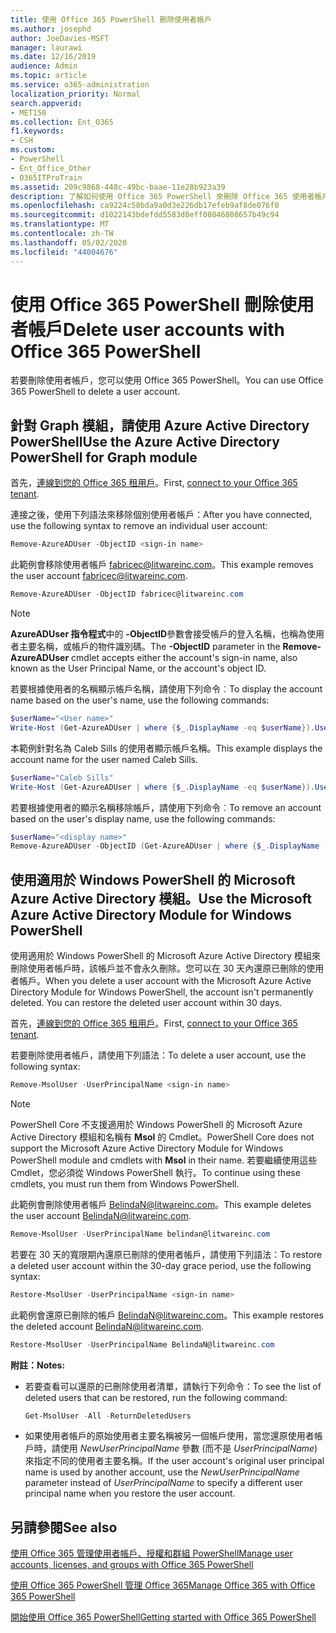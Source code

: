 ```yaml
---
title: 使用 Office 365 PowerShell 刪除使用者帳戶
ms.author: josephd
author: JoeDavies-MSFT
manager: laurawi
ms.date: 12/16/2019
audience: Admin
ms.topic: article
ms.service: o365-administration
localization_priority: Normal
search.appverid:
- MET150
ms.collection: Ent_O365
f1.keywords:
- CSH
ms.custom:
- PowerShell
- Ent_Office_Other
- O365ITProTrain
ms.assetid: 209c9868-448c-49bc-baae-11e28b923a39
description: 了解如何使用 Office 365 PowerShell 來刪除 Office 365 使用者帳戶。
ms.openlocfilehash: ca9224c58bda9a0d3e226db17efeb9af8de076f0
ms.sourcegitcommit: d1022143bdefdd5583d8eff08046808657b49c94
ms.translationtype: MT
ms.contentlocale: zh-TW
ms.lasthandoff: 05/02/2020
ms.locfileid: "44004676"
---
```

# <a name="delete-user-accounts-with-office-365-powershell"></a><span data-ttu-id="0560a-103">使用 Office 365 PowerShell 刪除使用者帳戶</span><span class="sxs-lookup"><span data-stu-id="0560a-103">Delete user accounts with Office 365 PowerShell</span></span>

<span data-ttu-id="0560a-104">若要刪除使用者帳戶，您可以使用 Office 365 PowerShell。</span><span class="sxs-lookup"><span data-stu-id="0560a-104">You can use Office 365 PowerShell to delete a user account.</span></span>
   
## <a name="use-the-azure-active-directory-powershell-for-graph-module"></a><span data-ttu-id="0560a-105">針對 Graph 模組，請使用 Azure Active Directory PowerShell</span><span class="sxs-lookup"><span data-stu-id="0560a-105">Use the Azure Active Directory PowerShell for Graph module</span></span>

<span data-ttu-id="0560a-106">首先，[連線到您的 Office 365 租用戶](connect-to-office-365-powershell.md#connect-with-the-azure-active-directory-powershell-for-graph-module)。</span><span class="sxs-lookup"><span data-stu-id="0560a-106">First, [connect to your Office 365 tenant](connect-to-office-365-powershell.md#connect-with-the-azure-active-directory-powershell-for-graph-module).</span></span>

<span data-ttu-id="0560a-107">連接之後，使用下列語法來移除個別使用者帳戶：</span><span class="sxs-lookup"><span data-stu-id="0560a-107">After you have connected, use the following syntax to remove an individual user account:</span></span>
  
```powershell
Remove-AzureADUser -ObjectID <sign-in name>
```

<span data-ttu-id="0560a-108">此範例會移除使用者帳戶 fabricec@litwareinc.com。</span><span class="sxs-lookup"><span data-stu-id="0560a-108">This example removes the user account fabricec@litwareinc.com.</span></span>
  
```powershell
Remove-AzureADUser -ObjectID fabricec@litwareinc.com
```

> [!NOTE]
> <span data-ttu-id="0560a-109">**AzureADUser 指令程式**中的 **-ObjectID**參數會接受帳戶的登入名稱，也稱為使用者主要名稱，或帳戶的物件識別碼。</span><span class="sxs-lookup"><span data-stu-id="0560a-109">The **-ObjectID** parameter in the **Remove-AzureADUser** cmdlet accepts either the account's sign-in name, also known as the User Principal Name, or the account's object ID.</span></span>
  
<span data-ttu-id="0560a-110">若要根據使用者的名稱顯示帳戶名稱，請使用下列命令︰</span><span class="sxs-lookup"><span data-stu-id="0560a-110">To display the account name based on the user's name, use the following commands:</span></span>
  
```powershell
$userName="<User name>"
Write-Host (Get-AzureADUser | where {$_.DisplayName -eq $userName}).UserPrincipalName
```

<span data-ttu-id="0560a-111">本範例針對名為 Caleb Sills 的使用者顯示帳戶名稱。</span><span class="sxs-lookup"><span data-stu-id="0560a-111">This example displays the account name for the user named Caleb Sills.</span></span>
  
```powershell
$userName="Caleb Sills"
Write-Host (Get-AzureADUser | where {$_.DisplayName -eq $userName}).UserPrincipalName
```

<span data-ttu-id="0560a-112">若要根據使用者的顯示名稱移除帳戶，請使用下列命令︰</span><span class="sxs-lookup"><span data-stu-id="0560a-112">To remove an account based on the user's display name, use the following commands:</span></span>
  
```powershell
$userName="<display name>"
Remove-AzureADUser -ObjectID (Get-AzureADUser | where {$_.DisplayName -eq $userName}).UserPrincipalName
```

## <a name="use-the-microsoft-azure-active-directory-module-for-windows-powershell"></a><span data-ttu-id="0560a-113">使用適用於 Windows PowerShell 的 Microsoft Azure Active Directory 模組。</span><span class="sxs-lookup"><span data-stu-id="0560a-113">Use the Microsoft Azure Active Directory Module for Windows PowerShell</span></span>

<span data-ttu-id="0560a-p101">使用適用於 Windows PowerShell 的 Microsoft Azure Active Directory 模組來刪除使用者帳戶時，該帳戶並不會永久刪除。您可以在 30 天內還原已刪除的使用者帳戶。</span><span class="sxs-lookup"><span data-stu-id="0560a-p101">When you delete a user account with the Microsoft Azure Active Directory Module for Windows PowerShell, the account isn't permanently deleted. You can restore the deleted user account within 30 days.</span></span>

<span data-ttu-id="0560a-116">首先，[連線到您的 Office 365 租用戶](connect-to-office-365-powershell.md#connect-with-the-microsoft-azure-active-directory-module-for-windows-powershell)。</span><span class="sxs-lookup"><span data-stu-id="0560a-116">First, [connect to your Office 365 tenant](connect-to-office-365-powershell.md#connect-with-the-microsoft-azure-active-directory-module-for-windows-powershell).</span></span>

<span data-ttu-id="0560a-117">若要刪除使用者帳戶，請使用下列語法：</span><span class="sxs-lookup"><span data-stu-id="0560a-117">To delete a user account, use the following syntax:</span></span>
  
```powershell
Remove-MsolUser -UserPrincipalName <sign-in name>
```

>[!Note]
><span data-ttu-id="0560a-118">PowerShell Core 不支援適用於 Windows PowerShell 的 Microsoft Azure Active Directory 模組和名稱有 **Msol** 的 Cmdlet。</span><span class="sxs-lookup"><span data-stu-id="0560a-118">PowerShell Core does not support the Microsoft Azure Active Directory Module for Windows PowerShell module and cmdlets with **Msol** in their name.</span></span> <span data-ttu-id="0560a-119">若要繼續使用這些 Cmdlet，您必須從 Windows PowerShell 執行。</span><span class="sxs-lookup"><span data-stu-id="0560a-119">To continue using these cmdlets, you must run them from Windows PowerShell.</span></span>
>

<span data-ttu-id="0560a-120">此範例會刪除使用者帳戶 BelindaN@litwareinc.com。</span><span class="sxs-lookup"><span data-stu-id="0560a-120">This example deletes the user account BelindaN@litwareinc.com.</span></span>
  
```powershell
Remove-MsolUser -UserPrincipalName belindan@litwareinc.com
```

<span data-ttu-id="0560a-121">若要在 30 天的寬限期內還原已刪除的使用者帳戶，請使用下列語法：</span><span class="sxs-lookup"><span data-stu-id="0560a-121">To restore a deleted user account within the 30-day grace period, use the following syntax:</span></span>
  
```powershell
Restore-MsolUser -UserPrincipalName <sign-in name>
```

<span data-ttu-id="0560a-122">此範例會還原已刪除的帳戶 BelindaN@litwareinc.com。</span><span class="sxs-lookup"><span data-stu-id="0560a-122">This example restores the deleted account BelindaN@litwareinc.com.</span></span>
  
```powershell
Restore-MsolUser -UserPrincipalName BelindaN@litwareinc.com
```

 <span data-ttu-id="0560a-123">**附註：**</span><span class="sxs-lookup"><span data-stu-id="0560a-123">**Notes:**</span></span>
  
- <span data-ttu-id="0560a-124">若要查看可以還原的已刪除使用者清單，請執行下列命令：</span><span class="sxs-lookup"><span data-stu-id="0560a-124">To see the list of deleted users that can be restored, run the following command:</span></span>
    
  ```powershell
  Get-MsolUser -All -ReturnDeletedUsers
  ```

- <span data-ttu-id="0560a-125">如果使用者帳戶的原始使用者主要名稱被另一個帳戶使用，當您還原使用者帳戶時，請使用 _NewUserPrincipalName_ 參數 (而不是 _UserPrincipalName_) 來指定不同的使用者主要名稱。</span><span class="sxs-lookup"><span data-stu-id="0560a-125">If the user account's original user principal name is used by another account, use the _NewUserPrincipalName_ parameter instead of _UserPrincipalName_ to specify a different user principal name when you restore the user account.</span></span>


## <a name="see-also"></a><span data-ttu-id="0560a-126">另請參閱</span><span class="sxs-lookup"><span data-stu-id="0560a-126">See also</span></span>

[<span data-ttu-id="0560a-127">使用 Office 365 管理使用者帳戶、授權和群組 PowerShell</span><span class="sxs-lookup"><span data-stu-id="0560a-127">Manage user accounts, licenses, and groups with Office 365 PowerShell</span></span>](manage-user-accounts-and-licenses-with-office-365-powershell.md)
  
[<span data-ttu-id="0560a-128">使用 Office 365 PowerShell 管理 Office 365</span><span class="sxs-lookup"><span data-stu-id="0560a-128">Manage Office 365 with Office 365 PowerShell</span></span>](manage-office-365-with-office-365-powershell.md)
  
[<span data-ttu-id="0560a-129">開始使用 Office 365 PowerShell</span><span class="sxs-lookup"><span data-stu-id="0560a-129">Getting started with Office 365 PowerShell</span></span>](getting-started-with-office-365-powershell.md)
